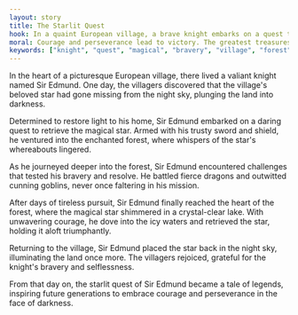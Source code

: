 ```yaml
---
layout: story
title: The Starlit Quest
hook: In a quaint European village, a brave knight embarks on a quest to retrieve a magical star. Will he succeed in his adventure?
moral: Courage and perseverance lead to victory. The greatest treasures are often found within oneself.
keywords: ["knight", "quest", "magical", "bravery", "village", "forest", "dragon", "cunning", "triumphant", "inspiring"]
---
```


In the heart of a picturesque European village, there lived a valiant knight named Sir Edmund. One day, the villagers discovered that the village's beloved star had gone missing from the night sky, plunging the land into darkness.

Determined to restore light to his home, Sir Edmund embarked on a daring quest to retrieve the magical star. Armed with his trusty sword and shield, he ventured into the enchanted forest, where whispers of the star's whereabouts lingered.

As he journeyed deeper into the forest, Sir Edmund encountered challenges that tested his bravery and resolve. He battled fierce dragons and outwitted cunning goblins, never once faltering in his mission.

After days of tireless pursuit, Sir Edmund finally reached the heart of the forest, where the magical star shimmered in a crystal-clear lake. With unwavering courage, he dove into the icy waters and retrieved the star, holding it aloft triumphantly.

Returning to the village, Sir Edmund placed the star back in the night sky, illuminating the land once more. The villagers rejoiced, grateful for the knight's bravery and selflessness.

From that day on, the starlit quest of Sir Edmund became a tale of legends, inspiring future generations to embrace courage and perseverance in the face of darkness.
